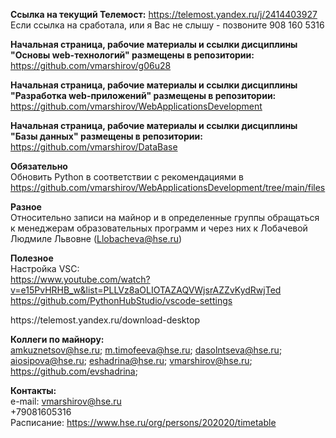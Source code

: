 
<strong>Ссылка на текущий Телемост:</strong>
https://telemost.yandex.ru/j/2414403927
<br>Если ссылка на сработала, или я Вас не слышу - позвоните 908 160 5316

<strong>  Начальная страница, рабочие материалы  и ссылки дисциплины "Основы web-технологий" размещены в репозитории:</strong>
https://github.com/vmarshirov/g06u28

<strong> Начальная страница, рабочие материалы  и ссылки дисциплины "Разработка web-приложений" размещены в репозитории:</strong>
https://github.com/vmarshirov/WebApplicationsDevelopment

<strong> Начальная страница, рабочие материалы  и ссылки дисциплины "Базы данных" размещены в репозитории:</strong>
https://github.com/vmarshirov/DataBase




<strong>Обязательно</strong>
<br>Обновить Python в соответствии с рекомендациями в https://github.com/vmarshirov/WebApplicationsDevelopment/tree/main/files



<strong>Разное</strong>
<br>Относительно записи на майнор и в определенные группы обращаться к менеджерам образовательных программ и через них к Лобачевой Людмиле  Львовне (Llobacheva@hse.ru) 


<strong>Полезное</strong>
<br>Настройка VSC:
<br>https://www.youtube.com/watch?v=e15PvHRHB_w&list=PLLVz8aOLIOTAZAQVWjsrAZZvKydRwjTed
<br>https://github.com/PythonHubStudio/vscode-settings

<p>https://telemost.yandex.ru/download-desktop</p>

 
<strong>Коллеги по майнору:</strong>
<br>amkuznetsov@hse.ru; m.timofeeva@hse.ru; dasolntseva@hse.ru; aiosipova@hse.ru; eshadrina@hse.ru; vmarshirov@hse.ru; 
<br>https://github.com/evshadrina;
<br>

<strong>Контакты:</strong>
<br>e-mail: vmarshirov@hse.ru
<br>+79081605316
<br>Расписание: https://www.hse.ru/org/persons/202020/timetable
